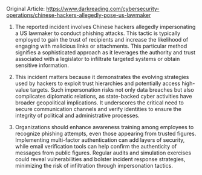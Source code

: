 Original Article: https://www.darkreading.com/cybersecurity-operations/chinese-hackers-allegedly-pose-us-lawmaker

1) The reported incident involves Chinese hackers allegedly impersonating a US lawmaker to conduct phishing attacks. This tactic is typically employed to gain the trust of recipients and increase the likelihood of engaging with malicious links or attachments. This particular method signifies a sophisticated approach as it leverages the authority and trust associated with a legislator to infiltrate targeted systems or obtain sensitive information.

2) This incident matters because it demonstrates the evolving strategies used by hackers to exploit trust hierarchies and potentially access high-value targets. Such impersonation risks not only data breaches but also complicates diplomatic relations, as state-backed cyber activities have broader geopolitical implications. It underscores the critical need to secure communication channels and verify identities to ensure the integrity of political and administrative processes.

3) Organizations should enhance awareness training among employees to recognize phishing attempts, even those appearing from trusted figures. Implementing multi-factor authentication can add layers of security, while email verification tools can help confirm the authenticity of messages from public figures. Regular audits and simulation exercises could reveal vulnerabilities and bolster incident response strategies, minimizing the risk of infiltration through impersonation tactics.